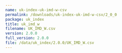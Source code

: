 ```yaml
---
name: uk-index-uk-imd-w-csv
permalink: /downloads/uk-index-uk-imd-w-csv/2_0_0
package: uk_index
title: uk_imd_w
filename: UK_IMD_W.csv
version: 2.0.0
full_version: 2.0.0
file: /data/uk_index/2.0.0/UK_IMD_W.csv
---
```

